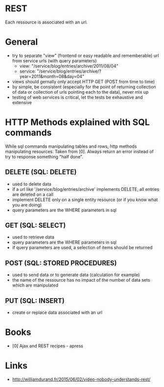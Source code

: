 # REST

Each ressource is associated with an url.

# General

* try to separate "view" (frontend or easy readable and rememberable) url from service urls (with query parameters)
    * view: "/service/blog/entries/archive/2011/08/04"
    * service: "/service/blog/entries/archive/?year=2011&month=08&day=04"
* views should gernally only accept HTTP GET (POST from time to time)
* by simple, be consistent (especially for the point of returning collection of data or collection of urls pointing each to the data), never mix up
* testing of web services is critical, let the tests be exhaustive and extensive


# HTTP Methods explained with SQL commands

While sql commands manipulating tables and rows, http methods manipulating resources.
Taken from [0].
Always return an error instead of try to response something "half done".

## DELETE (SQL: DELETE)

* used to delete data
* if a url like '/service/blog/entries/archive' implements DELETE, all entries are deleted on a call
* implement DELETE only on a single entity resource (or if you know what you are doing)
* query parameters are the WHERE parameters in sql

## GET (SQL: SELECT)

* used to retrieve data 
* query parameters are the WHERE parameters in sql
* if query parameters are used, a selection of items should be returned

## POST (SQL: STORED PROCEDURES)

* used to send data or to generate data (calculation for example)
* the name of the ressource has no impact of the number of data sets which are manipulated

## PUT (SQL: INSERT)

* create or replace data associated with an url

# Books

* [0] Ajax and REST recipes - apress

# Links

* http://williamdurand.fr/2015/06/02/video-nobody-understands-rest/
